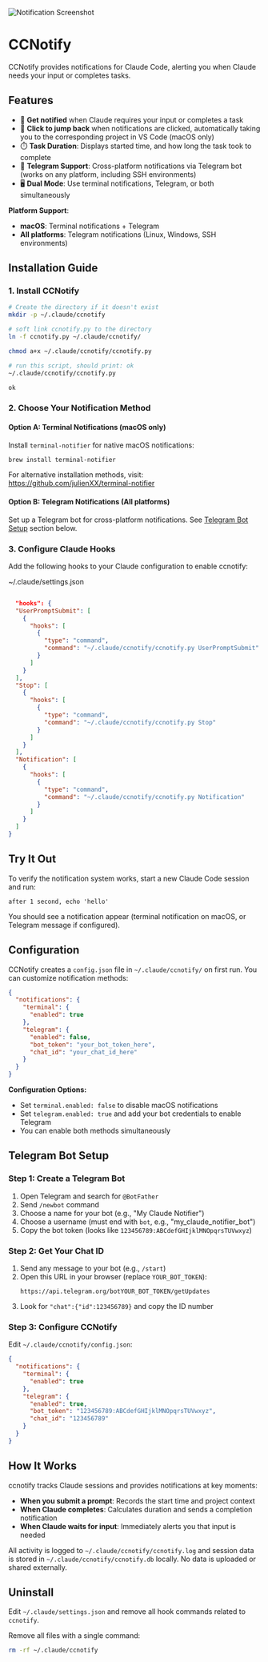 ![Notification Screenshot](alert.jpg)

# CCNotify

CCNotify provides notifications for Claude Code, alerting you when Claude needs your input or completes tasks.

## Features

- 🔔 **Get notified** when Claude requires your input or completes a task
- 🔗 **Click to jump back** when notifications are clicked, automatically taking you to the corresponding project in VS Code (macOS only)
- ⏱️ **Task Duration**: Displays started time, and how long the task took to complete
- 🤖 **Telegram Support**: Cross-platform notifications via Telegram bot (works on any platform, including SSH environments)
- 🖥️ **Dual Mode**: Use terminal notifications, Telegram, or both simultaneously

**Platform Support**: 
- **macOS**: Terminal notifications + Telegram
- **All platforms**: Telegram notifications (Linux, Windows, SSH environments)


## Installation Guide

### 1. Install CCNotify
```bash
# Create the directory if it doesn't exist
mkdir -p ~/.claude/ccnotify

# soft link ccnotify.py to the directory
ln -f ccnotify.py ~/.claude/ccnotify/

chmod a+x ~/.claude/ccnotify/ccnotify.py

# run this script, should print: ok
~/.claude/ccnotify/ccnotify.py

ok

```
### 2. Choose Your Notification Method

#### Option A: Terminal Notifications (macOS only)
Install `terminal-notifier` for native macOS notifications:

```bash
brew install terminal-notifier
```

For alternative installation methods, visit: https://github.com/julienXX/terminal-notifier

#### Option B: Telegram Notifications (All platforms)
Set up a Telegram bot for cross-platform notifications. See [Telegram Bot Setup](#telegram-bot-setup) section below.

### 3. Configure Claude Hooks
Add the following hooks to your Claude configuration to enable ccnotify:

 ~/.claude/settings.json 
 
```json

  "hooks": {
  "UserPromptSubmit": [
    {
      "hooks": [
        {
          "type": "command",
          "command": "~/.claude/ccnotify/ccnotify.py UserPromptSubmit"
        }
      ]
    }
  ],
  "Stop": [
    {
      "hooks": [
        {
          "type": "command",
          "command": "~/.claude/ccnotify/ccnotify.py Stop"
        }
      ]
    }
  ],
  "Notification": [
    {
      "hooks": [
        {
          "type": "command",
          "command": "~/.claude/ccnotify/ccnotify.py Notification"
        }
      ]
    }
  ]
}

```

## Try It Out

To verify the notification system works, start a new Claude Code session and run:
```
after 1 second, echo 'hello'
```
You should see a notification appear (terminal notification on macOS, or Telegram message if configured).

## Configuration

CCNotify creates a `config.json` file in `~/.claude/ccnotify/` on first run. You can customize notification methods:

```json
{
  "notifications": {
    "terminal": {
      "enabled": true
    },
    "telegram": {
      "enabled": false,
      "bot_token": "your_bot_token_here",
      "chat_id": "your_chat_id_here"
    }
  }
}
```

**Configuration Options:**
- Set `terminal.enabled: false` to disable macOS notifications
- Set `telegram.enabled: true` and add your bot credentials to enable Telegram
- You can enable both methods simultaneously

## Telegram Bot Setup

### Step 1: Create a Telegram Bot
1. Open Telegram and search for `@BotFather`
2. Send `/newbot` command
3. Choose a name for your bot (e.g., "My Claude Notifier")
4. Choose a username (must end with `bot`, e.g., "my_claude_notifier_bot")
5. Copy the bot token (looks like `123456789:ABCdefGHIjklMNOpqrsTUVwxyz`)

### Step 2: Get Your Chat ID
1. Send any message to your bot (e.g., `/start`)
2. Open this URL in your browser (replace `YOUR_BOT_TOKEN`):
   ```
   https://api.telegram.org/botYOUR_BOT_TOKEN/getUpdates
   ```
3. Look for `"chat":{"id":123456789}` and copy the ID number

### Step 3: Configure CCNotify
Edit `~/.claude/ccnotify/config.json`:
```json
{
  "notifications": {
    "terminal": {
      "enabled": true
    },
    "telegram": {
      "enabled": true,
      "bot_token": "123456789:ABCdefGHIjklMNOpqrsTUVwxyz",
      "chat_id": "123456789"
    }
  }
}
```

## How It Works

ccnotify tracks Claude sessions and provides notifications at key moments:

- **When you submit a prompt**: Records the start time and project context
- **When Claude completes**: Calculates duration and sends a completion notification
- **When Claude waits for input**: Immediately alerts you that input is needed

All activity is logged to `~/.claude/ccnotify/ccnotify.log` and session data is stored in `~/.claude/ccnotify/ccnotify.db` locally. No data is uploaded or shared externally.


## Uninstall

Edit `~/.claude/settings.json` and remove all hook commands related to `ccnotify`.

Remove all files with a single command:
```bash
rm -rf ~/.claude/ccnotify
```

